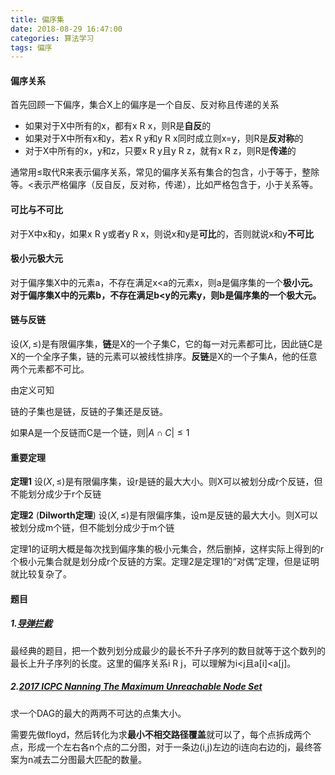 ```yaml
---
title: 偏序集
date: 2018-08-29 16:47:00
categories: 算法学习
tags: 偏序
---
```


#### 偏序关系

首先回顾一下偏序，集合X上的偏序是一个自反、反对称且传递的关系

- 如果对于X中所有的x，都有x R x，则R是**自反**的
- 如果对于X中所有x和y，若x R y和y R x同时成立则x=y，则R是**反对称**的
- 对于X中所有的x，y和z，只要x R y且y R z，就有x R z，则R是**传递**的

通常用$\le$取代R来表示偏序关系，常见的偏序关系有集合的包含，小于等于，整除等。$<$表示严格偏序（反自反，反对称，传递），比如严格包含于，小于关系等。

#### 可比与不可比

对于X中x和y，如果x R y或者y R x，则说x和y是**可比**的，否则就说x和y**不可比**

#### 极小元极大元

对于偏序集X中的元素a，不存在满足x<a的元素x，则a是偏序集的一个**极小元。**对于偏序集X中的元素b，不存在满足b<y的元素y，则b是偏序集的一个**极大元。**

#### 链与反链

设$(X,\le)$是有限偏序集，**链**是X的一个子集C，它的每一对元素都可比，因此链C是X的一个全序子集，链的元素可以被线性排序。**反链**是X的一个子集A，他的任意两个元素都不可比。

由定义可知

链的子集也是链，反链的子集还是反链。

如果A是一个反链而C是一个链，则$\left| A\cap C\right|\le 1$

#### 重要定理

**定理1** 设$(X,\le)$是有限偏序集，设r是链的最大大小。则X可以被划分成r个反链，但不能划分成少于r个反链

**定理2** (**Dilworth定理**) 设$(X,\le)$是有限偏序集，设m是反链的最大大小。则X可以被划分成m个链，但不能划分成少于m个链

定理1的证明大概是每次找到偏序集的极小元集合，然后删掉，这样实际上得到的r个极小元集合就是划分成r个反链的方案。定理2是定理1的“对偶”定理，但是证明就比较复杂了。

#### 题目

##### 1.[导弹拦截](https://www.luogu.org/problemnew/show/P1020)

最经典的题目，把一个数列划分成最少的最长不升子序列的数目就等于这个数列的最长上升子序列的长度。这里的偏序关系i R j，可以理解为i<j且a[i]<a[j]。

##### 2.[2017 ICPC Nanning The Maximum Unreachable Node Set](https://nanti.jisuanke.com/t/19979)

求一个DAG的最大的两两不可达的点集大小。

需要先做floyd，然后转化为求**最小不相交路径覆盖**就可以了，每个点拆成两个点，形成一个左右各n个点的二分图，对于一条边(i,j)左边的i连向右边的j，最终答案为n减去二分图最大匹配的数量。

 